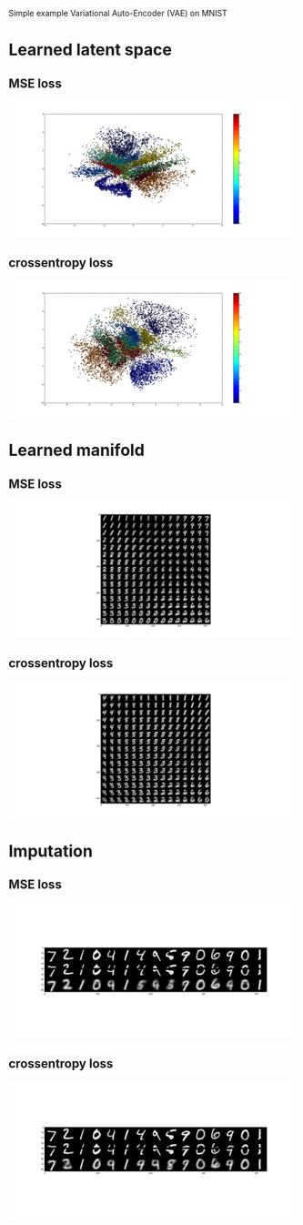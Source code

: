 Simple example Variational Auto-Encoder (VAE) on MNIST

# Learned latent space
## MSE loss
![](./img/z_mse.png)
## crossentropy loss
![](./img/z_xent.png)

# Learned manifold 
## MSE loss
![](./img/x_mse.png)
## crossentropy loss
![](./img/x_xent.png)


# Imputation
## MSE loss
![](./img/i_mse.png)
## crossentropy loss
![](./img/i_xent.png)
